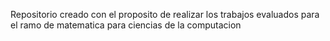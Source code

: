 Repositorio creado con el proposito de realizar los trabajos evaluados para el ramo de matematica para ciencias de la computacion
